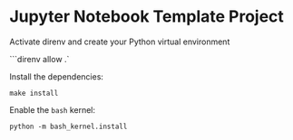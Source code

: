# Jupyter Notebook Template Project

Activate direnv and create your Python virtual environment

```direnv allow .`

Install the dependencies:

```make install```

Enable the `bash` kernel: 

```python -m bash_kernel.install```
